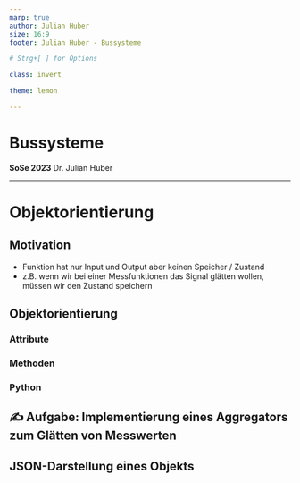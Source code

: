 ```yaml
---
marp: true
author: Julian Huber
size: 16:9
footer: Julian Huber - Bussysteme

# Strg+[ ] for Options

class: invert

theme: lemon

---
```


<!-- paginate: true -->

# Bussysteme

**SoSe 2023**
Dr. Julian Huber

---

# Objektorientierung

## Motivation

- Funktion hat nur Input und Output aber keinen Speicher / Zustand
- z.B. wenn wir bei einer Messfunktionen das Signal glätten wollen, müssen wir den Zustand speichern

## Objektorientierung

### Attribute

### Methoden

### Python

## :writing_hand: Aufgabe: Implementierung eines Aggregators zum Glätten von Messwerten

## JSON-Darstellung eines Objekts